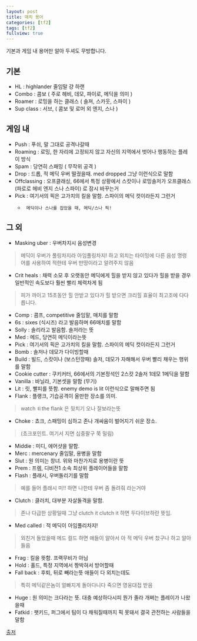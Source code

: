 ```yaml
---
layout: post
title: 매치 용어
categories: [tf2]
tags: [tf2]
fullview: true
---
```


기본과 게임 내 용어만 알아 두셔도 무방합니다.

## 기본
- HL : highlander 줄임말 걍 하랜 
- Combo : 콤보 ( 주로 헤비, 데모, 파이로, 메딕을 의미 )
- Roamer : 로밍을 하는 클래스 ( 솔져, 스카웃, 스파이 )
- Sup class : 서브, ( 콤보 및 로머 외 엔지, 스나 )

## 게임 내
- Push : 푸쉬, 말 그대로 공격나갈때 
- Roaming : 로밍, 한 자리에 고정되지 않고 자신의 지역에서 벗어나 행동하는 플레이 방식
- Spam : 당연히 스패밍 ( 무작위 공격 )
- Drop : 드롭, 적 메딕 우버 떨궜을때. med dropped 그냥 이런식으로 말함 
- Offclassing : 오프클래싱, 66에서 특정 상황에서 
스캇이나 로밍솔저가 오프클래스 (파로로 헤비 엔지 스나 스파이) 로 잠시 바꾸는거 
- Pick : 여기서의 픽은 고가치의 킬을 말함. 스파이의 메딕 컷이라든지 그런거 
    -      메딕이나 스나를 잡았을 때, 메딕/스나 픽!

## 그 외
- Masking uber : 우버차지시 음성변경
> 메딕이 우버가 풀링차지라 아임풀링차지! 하고 외치는 타이밍에 다른 음성 명령어를 사용하여 적한테 우버 만땅이라고 알려주지 않음
- Crit heals : 채력 소모 후 오랫동안 메딕에게 힐을 받지 않고 있다가 힐을 받을 경우 일반적인 속도보다 훨씬 빨리 체력차게 됨
> 피가 까이고 15초동안 힐 안받고 있다가 힐 받으면 크리힐 효율이 최고조에 다다릅니다.
- Comp : 콤프, competitive 줄임말, 매치를 말함 
- 6s : sixes (식시즈) 라고 발음하며 66매치를 말함 
- Solly : 솔리라고 발음함. 솔저라는 뜻 
- Med : 메드, 당연히 메딕이라는뜻 
- Pick : 여기서의 픽은 고가치의 킬을 말함. 스파이의 메딕 컷이라든지 그런거 
- Bomb : 솔저나 데모가 다이빙할때 
- Build : 빌드, 스캇이나 (보스턴깡패) 솔저, 데모가 자해해서 우버 빨리 채우는 행위를 말함 
- Cookie cutter : 쿠키커터, 66에서의 기본정석인 2스캇 2솔저 1데모 1메딕을 말함 
- Vanilla : 바닐라, 기본셋을 말함 (무기) 
- Lit : 릿, 빨피를 뜻함. enemy demo is lit 이런식으로 말해주면 됨 
- Flank : 플랭크, 기습공격이 올만한 장소를 의미. 
> watch ㅌthe flank 은 뒷치기 오나 잘보라는뜻 
- Choke : 쵸크, 스패밍이 심하고 존나 개싸움이 벌어지기 쉬운 장소. 
> (쵸크포인트. 여기서 지면 십중팔구 쭉 밀림) 
- Middie : 미디, 에어샷을 말함. 
- Merc : mercenary 줄임말, 용병을 말함 
- Slut : 원 의미는 창녀. 위와 마찬가지로 용병이란 뜻
- Prem : 프렘, 디비전1 소속 최상위 플레이어들을 말함
- Flash : 플래시, 우버돌리기를 말함 
> 예를 들어 플래시 미!! 하면 나한테 우버 좀 돌려줘 라는거야 
- Clutch : 클러치, 대부분 자살돌격을 말함. 
> 존나 다급한 상황일때 그냥 clutch it clutch it 하면 두다이브하란 뜻임. 
- Med called : 적 메딕이 아임풀리차지! 
> 외친거 들었을때 메드 컬드 하면 애들이 알아서 아 적 메딕 우버 찼구나 하고 알아들음
- Frag : 킬을 뜻함. 프랙무비가 아님
- Hold : 홀드, 특정 지역에서 짱박혀서 방어할때 
- Fall back : 후퇴, 뒤로 빼라는뜻 애들이 다 외치는데도 
> 특히 메딕같은놈이 얼빠지게 돌아다니다 죽으면 영웅대접 받음
- Huge : 원 의미는 크다라는 뜻. 대충 예상하다시피 뭔가 졸라 개쩌는 플레이가 나왔을때 
- Fatkid : 팻키드, 퍼그에서 팀이 다 채워질때까지 픽 못돼서 결국 관전하는 사람들을 말함

[출저](http://steamcommunity.com/groups/MatchJunkShop/discussions/0/1483232961050904123/)

